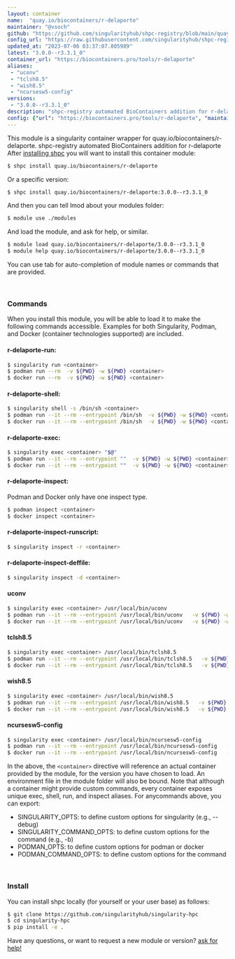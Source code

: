 ```yaml
---
layout: container
name:  "quay.io/biocontainers/r-delaporte"
maintainer: "@vsoch"
github: "https://github.com/singularityhub/shpc-registry/blob/main/quay.io/biocontainers/r-delaporte/container.yaml"
config_url: "https://raw.githubusercontent.com/singularityhub/shpc-registry/main/quay.io/biocontainers/r-delaporte/container.yaml"
updated_at: "2023-07-06 03:37:07.805989"
latest: "3.0.0--r3.3.1_0"
container_url: "https://biocontainers.pro/tools/r-delaporte"
aliases:
 - "uconv"
 - "tclsh8.5"
 - "wish8.5"
 - "ncursesw5-config"
versions:
 - "3.0.0--r3.3.1_0"
description: "shpc-registry automated BioContainers addition for r-delaporte"
config: {"url": "https://biocontainers.pro/tools/r-delaporte", "maintainer": "@vsoch", "description": "shpc-registry automated BioContainers addition for r-delaporte", "latest": {"3.0.0--r3.3.1_0": "sha256:f65551434b702b0db7a2559aa9c208d055b0a5f6e5f02a19ef8b6f6f0776b451"}, "tags": {"3.0.0--r3.3.1_0": "sha256:f65551434b702b0db7a2559aa9c208d055b0a5f6e5f02a19ef8b6f6f0776b451"}, "docker": "quay.io/biocontainers/r-delaporte", "aliases": {"uconv": "/usr/local/bin/uconv", "tclsh8.5": "/usr/local/bin/tclsh8.5", "wish8.5": "/usr/local/bin/wish8.5", "ncursesw5-config": "/usr/local/bin/ncursesw5-config"}}
---
```


This module is a singularity container wrapper for quay.io/biocontainers/r-delaporte.
shpc-registry automated BioContainers addition for r-delaporte
After [installing shpc](#install) you will want to install this container module:


```bash
$ shpc install quay.io/biocontainers/r-delaporte
```

Or a specific version:

```bash
$ shpc install quay.io/biocontainers/r-delaporte:3.0.0--r3.3.1_0
```

And then you can tell lmod about your modules folder:

```bash
$ module use ./modules
```

And load the module, and ask for help, or similar.

```bash
$ module load quay.io/biocontainers/r-delaporte/3.0.0--r3.3.1_0
$ module help quay.io/biocontainers/r-delaporte/3.0.0--r3.3.1_0
```

You can use tab for auto-completion of module names or commands that are provided.

<br>

### Commands

When you install this module, you will be able to load it to make the following commands accessible.
Examples for both Singularity, Podman, and Docker (container technologies supported) are included.

#### r-delaporte-run:

```bash
$ singularity run <container>
$ podman run --rm  -v ${PWD} -w ${PWD} <container>
$ docker run --rm  -v ${PWD} -w ${PWD} <container>
```

#### r-delaporte-shell:

```bash
$ singularity shell -s /bin/sh <container>
$ podman run --it --rm --entrypoint /bin/sh  -v ${PWD} -w ${PWD} <container>
$ docker run --it --rm --entrypoint /bin/sh  -v ${PWD} -w ${PWD} <container>
```

#### r-delaporte-exec:

```bash
$ singularity exec <container> "$@"
$ podman run --it --rm --entrypoint ""  -v ${PWD} -w ${PWD} <container> "$@"
$ docker run --it --rm --entrypoint ""  -v ${PWD} -w ${PWD} <container> "$@"
```

#### r-delaporte-inspect:

Podman and Docker only have one inspect type.

```bash
$ podman inspect <container>
$ docker inspect <container>
```

#### r-delaporte-inspect-runscript:

```bash
$ singularity inspect -r <container>
```

#### r-delaporte-inspect-deffile:

```bash
$ singularity inspect -d <container>
```


#### uconv

```bash
$ singularity exec <container> /usr/local/bin/uconv
$ podman run --it --rm --entrypoint /usr/local/bin/uconv   -v ${PWD} -w ${PWD} <container> -c " $@"
$ docker run --it --rm --entrypoint /usr/local/bin/uconv   -v ${PWD} -w ${PWD} <container> -c " $@"
```


#### tclsh8.5

```bash
$ singularity exec <container> /usr/local/bin/tclsh8.5
$ podman run --it --rm --entrypoint /usr/local/bin/tclsh8.5   -v ${PWD} -w ${PWD} <container> -c " $@"
$ docker run --it --rm --entrypoint /usr/local/bin/tclsh8.5   -v ${PWD} -w ${PWD} <container> -c " $@"
```


#### wish8.5

```bash
$ singularity exec <container> /usr/local/bin/wish8.5
$ podman run --it --rm --entrypoint /usr/local/bin/wish8.5   -v ${PWD} -w ${PWD} <container> -c " $@"
$ docker run --it --rm --entrypoint /usr/local/bin/wish8.5   -v ${PWD} -w ${PWD} <container> -c " $@"
```


#### ncursesw5-config

```bash
$ singularity exec <container> /usr/local/bin/ncursesw5-config
$ podman run --it --rm --entrypoint /usr/local/bin/ncursesw5-config   -v ${PWD} -w ${PWD} <container> -c " $@"
$ docker run --it --rm --entrypoint /usr/local/bin/ncursesw5-config   -v ${PWD} -w ${PWD} <container> -c " $@"
```



In the above, the `<container>` directive will reference an actual container provided
by the module, for the version you have chosen to load. An environment file in the
module folder will also be bound. Note that although a container
might provide custom commands, every container exposes unique exec, shell, run, and
inspect aliases. For anycommands above, you can export:

 - SINGULARITY_OPTS: to define custom options for singularity (e.g., --debug)
 - SINGULARITY_COMMAND_OPTS: to define custom options for the command (e.g., -b)
 - PODMAN_OPTS: to define custom options for podman or docker
 - PODMAN_COMMAND_OPTS: to define custom options for the command

<br>

### Install

You can install shpc locally (for yourself or your user base) as follows:

```bash
$ git clone https://github.com/singularityhub/singularity-hpc
$ cd singularity-hpc
$ pip install -e .
```

Have any questions, or want to request a new module or version? [ask for help!](https://github.com/singularityhub/singularity-hpc/issues)